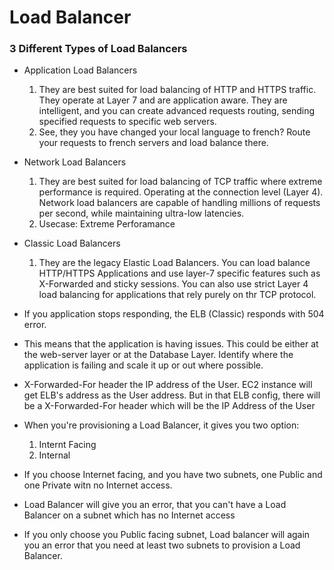 # Load Balancer

### 3 Different Types of Load Balancers

- Application Load Balancers
	1. They are best suited for load balancing of HTTP and HTTPS traffic. They operate at Layer 7 and are application aware. They are intelligent, and you can create advanced requests routing, sending specified requests to specific web servers.
	2. See, they you have changed your local language to french? Route your requests to french servers and load balance there.

- Network Load Balancers
	1. They are best suited for load balancing of TCP traffic where extreme performance is required. Operating at the connection level (Layer 4). Network load balancers are capable of handling millions of requests per second, while maintaining ultra-low latencies.
	2. Usecase: Extreme Perforamance
- Classic Load Balancers
	1. They are the legacy Elastic Load Balancers. You can load balance HTTP/HTTPS Applications and use layer-7 specific features such as X-Forwarded and sticky sessions. You can also use strict Layer 4 load balancing for applications that rely purely on thr TCP protocol.

- If you application stops responding, the ELB (Classic) responds with 504 error.
- This means that the application is having issues. This could be either at the web-server layer or at the Database Layer. Identify where the application is failing and scale it up or out where possible.

- X-Forwarded-For header the IP address of the User. EC2 instance will get ELB's address as the User address. But in that ELB config, there will be a X-Forwarded-For header which will be the IP Address of the User




- When you're provisioning a Load Balancer, it gives you two option: 
	1. Internt Facing 
	2. Internal

- If you choose Internet facing, and you have two subnets, one Public and one Private witn no Internet access.
- Load Balancer will give you an error, that you can't have a Load Balancer on a subnet which has no Internet access
- If you only choose you Public facing subnet, Load balancer will again you an error that you need at least two subnets to provision a Load Balancer.



